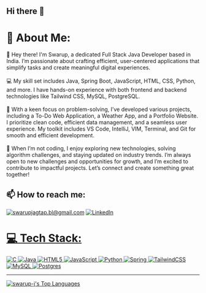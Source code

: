 ## Hi there 👋

<!--
**swarup-j/swarup-j** is a ✨ _special_ ✨ repository because its `README.md` (this file) appears on your GitHub profile.

Here are some ideas to get you started:

- 🔭 I’m currently working on ...
- 🌱 I’m currently learning ...
- 👯 I’m looking to collaborate on ...
- 🤔 I’m looking for help with ...
- 💬 Ask me about ...
- 📫 How to reach me: ...
- 😄 Pronouns: ...
- ⚡ Fun fact: ...
-->
# 💫 About Me:
👋 Hey there! I'm Swarup, a dedicated Full Stack Java Developer based in India. I’m passionate about crafting efficient, user-centered applications that simplify tasks and create meaningful digital experiences.<br><br>💻 My skill set includes Java, Spring Boot, JavaScript, HTML, CSS, Python, and more. I have hands-on experience with both frontend and backend technologies like  Tailwind CSS, MySQL, PostgreSQL.<br><br>🚀 With a keen focus on problem-solving, I’ve developed various projects, including a To-Do Web Application, a Weather App, and a Portfolio Website. I prioritize clean code, efficient data management, and a seamless user experience. My toolkit includes VS Code, IntelliJ, VIM, Terminal, and Git for smooth and efficient development.<br><br>🌱 When I’m not coding, I enjoy exploring new technologies, solving algorithm challenges, and staying updated on industry trends. I’m always open to new challenges and opportunities for growth, and I’m excited to contribute to impactful projects. Let’s connect and create something great together!


## 📫 How to reach me:

<a href="mailto: swarupjagtap.bl@gmail.com">![swarupjagtap.bl@gmail.com](https://img.shields.io/badge/Gmail-D14836?style=for-the-badge&logo=gmail&logoColor=white)</a> <a href="http://in.linkedin.com/in/swarupj">![LinkedIn](https://img.shields.io/badge/LinkedIn-0077B5?style=for-the-badge&logo=linkedin&logoColor=white)

# 💻 Tech Stack:
![C](https://img.shields.io/badge/c-%2300599C.svg?style=for-the-badge&logo=c&logoColor=white) ![Java](https://img.shields.io/badge/java-%23ED8B00.svg?style=for-the-badge&logo=openjdk&logoColor=white) ![HTML5](https://img.shields.io/badge/html5-%23E34F26.svg?style=for-the-badge&logo=html5&logoColor=white) ![JavaScript](https://img.shields.io/badge/javascript-%23323330.svg?style=for-the-badge&logo=javascript&logoColor=%23F7DF1E) ![Python](https://img.shields.io/badge/python-3670A0?style=for-the-badge&logo=python&logoColor=ffdd54) ![Spring](https://img.shields.io/badge/spring-%236DB33F.svg?style=for-the-badge&logo=spring&logoColor=white) ![TailwindCSS](https://img.shields.io/badge/tailwindcss-%2338B2AC.svg?style=for-the-badge&logo=tailwind-css&logoColor=white) ![MySQL](https://img.shields.io/badge/mysql-4479A1.svg?style=for-the-badge&logo=mysql&logoColor=white) ![Postgres](https://img.shields.io/badge/postgres-%23316192.svg?style=for-the-badge&logo=postgresql&logoColor=white)


---

![swarup-j's Top Languages](https://github-readme-stats.vercel.app/api/top-langs/?username=swarup-j&theme=dark&show_icons=true&hide_border=true&layout=compact)

<!-- Proudly created with GPRM ( https://gprm.itsvg.in ) -->

